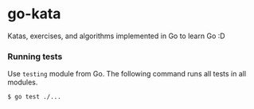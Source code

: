 # go-kata

Katas, exercises, and algorithms implemented in Go to learn Go :D

### Running tests

Use `testing` module from Go. The following command runs all tests in all modules.

    $ go test ./...
